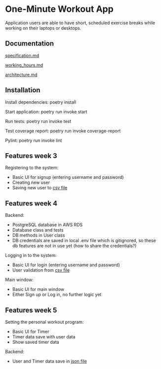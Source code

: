 # One-Minute Workout App

Application users are able to have short, scheduled exercise breaks while working on their laptops or desktops.

## Documentation

[specification.md](https://github.com/KooEeVee/ot_harjoitustyo/blob/main/one-minute-workout/documentation/specification.md)

[working_hours.md](https://github.com/KooEeVee/ot_harjoitustyo/blob/main/one-minute-workout/documentation/working_hours.md)

[architecture.md](https://github.com/KooEeVee/ot_harjoitustyo/blob/main/one-minute-workout/documentation/architecture.md)

## Installation

Install dependencies: poetry install

Start application: poetry run invoke start

Run tests: poetry run invoke test

Test coverage report: poetry run invoke coverage-report

Pylint: poetry run invoke lint

## Features week 3

Registering to the system:

- Basic UI for signup (entering username and password)
- Creating new user
- Saving new user to [csv file](https://github.com/KooEeVee/ot_harjoitustyo/blob/main/one-minute-workout/src/users.csv)

## Features week 4

Backend:

- PostgreSQL database in AWS RDS
- Database class and tests
- DB methods in User class
- DB credentials are saved in local .env file which is gitignored, so these db features are not in use yet (how to share the credentials?)

Logging in to the system:

- Basic UI for login (entering username and password)
- User validation from [csv file](https://github.com/KooEeVee/ot_harjoitustyo/blob/main/one-minute-workout/src/users.csv)

Main window:

- Basic UI for main window
- Either Sign up or Log in, no further logic yet

## Features week 5

Setting the personal workout program:

- Basic UI for Timer
- Timer data save with user data
- Show saved timer data

Backend:

- User and Timer data save in [json file](https://github.com/KooEeVee/ot_harjoitustyo/blob/main/one-minute-workout/src/users.json)


